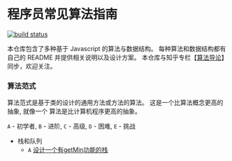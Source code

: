 # 程序员常见算法指南

[![build status](https://travis-ci.org/trekhleb/javascript-algorithms.svg?branch=master)](https://travis-ci.org/trekhleb/javascript-algorithms)

本仓库包含了多种基于 Javascript 的算法与数据结构。
每种算法和数据结构都有自己的 README 并提供相关说明以及设计方案。
本仓库与知乎专栏【[算法导论](https://zhuanlan.zhihu.com/algorithm-intro)】同步，欢迎关注。

### 算法范式

算法范式是基于类的设计的通用方法或方法的算法。 这是一个比算法概念更高的抽象, 就像一个
算法是比计算机程序更高的抽象。

`A` - 初学者, `B` - 进阶, `C` - 高级, `D` - 困难, `E` - 挑战

* 栈和队列
  * `A` [设计一个有getMin功能的栈](./栈和队列/设计一个有getMin功能的栈.md)


